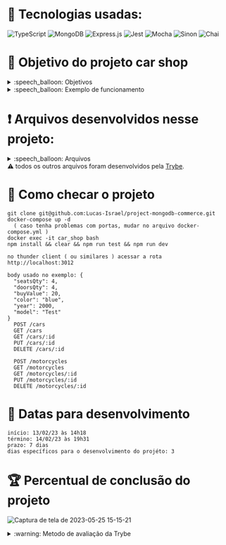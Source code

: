 # :toolbox: Tecnologias usadas:

![TypeScript](https://img.shields.io/badge/typescript-%23007ACC.svg?style=for-the-badge&logo=typescript&logoColor=white)
![MongoDB](https://img.shields.io/badge/MongoDB-%234ea94b.svg?style=for-the-badge&logo=mongodb&logoColor=white)
![Express.js](https://img.shields.io/badge/express.js-%23404d59.svg?style=for-the-badge&logo=express&logoColor=%2361DAFB)
![Jest](https://img.shields.io/badge/-jest-%23C21325?style=for-the-badge&logo=jest&logoColor=white)
![Mocha](https://img.shields.io/badge/-mocha-%238D6748?style=for-the-badge&logo=mocha&logoColor=white)
![Sinon](https://img.shields.io/badge/sinon.js-323330?style=for-the-badge&logo=sinon)
![Chai](https://img.shields.io/badge/chai.js-323330?style=for-the-badge&logo=chai&logoColor=red)

# :open_book: Objetivo do projeto car shop

<details>
  <summary>:speech_balloon: Objetivos</summary>

  ```
  1. Aplicar os princípios de Programação Orientada a Objetos (POO) para a construção de uma API com CRUD para gerenciar uma concessionária de veículos. 
  2. Utilizando o banco de dados MongoDB através do framework do Mongoose.
  ```
</details>

<details>
  <summary>:speech_balloon: Exemplo de funcionamento</summary>
  
![Captura de tela de 2023-05-25 14-50-40](https://github.com/Lucas-Israel/project-car-shop/assets/104790267/e99ef25f-64d7-412f-a2b5-9ba45db77ae8)
![Captura de tela de 2023-05-25 14-58-04](https://github.com/Lucas-Israel/project-car-shop/assets/104790267/e6abf46f-f043-4dfa-a19c-e2306069f0ae)
![Captura de tela de 2023-05-25 15-00-59](https://github.com/Lucas-Israel/project-car-shop/assets/104790267/10551fcb-8535-4186-84cb-c8e5c94ad869)
![Captura de tela de 2023-05-25 15-02-25](https://github.com/Lucas-Israel/project-car-shop/assets/104790267/d5e0ca3b-000a-49ae-bd27-07115cb2e6a7)

</details>

# :heavy_exclamation_mark: Arquivos desenvolvidos nesse projeto:

<details>
  <summary>:speech_balloon: Arquivos</summary>

  ```
  src/
    app.ts
    server.ts
  
    Controllers/
      car.controller.ts
      motorcycle.controller.ts
  
    Domains/
      Car.ts
      Motorcycle.ts
      Vehicle.ts
      VehicleFactory.ts
  
    Interfaces/
      ICar.ts
      IMotorcycle.ts
      IVehicle.ts

    Middlewares/
      ErrorHandler.ts
      AbstractODM.ts
      CarODM.ts
      MotorcycleODM.ts
      
    Routes/
      car.routes.ts
      motorcycle.routes.ts
      
    Services/
      car.service.ts
      motorcycle.service.ts

    types/
      FactoryVehiclesTypes.ts
      
  tests/
    unit/
      Models/
        abstractODM.test.ts
  
      Services/
        car.services.test.ts
        motorcycle.services.test.ts
  ```
</details

#### :warning: todos os outros arquivos foram desenvolvidos pela [Trybe](https://www.betrybe.com).

# :thinking: Como checar o projeto

```
git clone git@github.com:Lucas-Israel/project-mongodb-commerce.git
docker-compose up -d
  ( caso tenha problemas com portas, mudar no arquivo docker-compose.yml )
docker exec -it car_shop bash
npm install && clear && npm run test && npm run dev
  
no thunder client ( ou similares ) acessar a rota http://localhost:3012

body usado no exemplo: {
  "seatsQty": 4,
  "doorsQty": 4,
  "buyValue": 20,
  "color": "blue",
  "year": 2000,
  "model": "Test"
}
  POST /cars
  GET /cars
  GET /cars/:id
  PUT /cars/:id
  DELETE /cars/:id
  
  POST /motorcycles
  GET /motorcycles
  GET /motorcycles/:id
  PUT /motorcycles/:id
  DELETE /motorcycles/:id
```

# :calendar: Datas para desenvolvimento

```
início: 13/02/23 às 14h18
término: 14/02/23 às 19h31
prazo: 7 dias
dias específicos para o desenvolvimento do projéto: 3
```

# :trophy: Percentual de conclusão do projeto

![Captura de tela de 2023-05-25 15-15-21](https://github.com/Lucas-Israel/project-car-shop/assets/104790267/6da53279-05c9-4e3a-99ae-46b4c9f2affb)

<details>
  <summary>:warning: Metodo de avaliação da Trybe</summary>
  
##### A escola de programação [Trybe](https://www.betrybe.com) utiliza um sistema de avaliação baseado na conclusão de requisitos em cada projeto, considerando a porcentagem de conclusão, com um mínimo de 80% dos requisitos obrigatórios, em um prazo regular de no máximo 7 dias, tendo dias específicos para o desenvolvimento do projeto que variam de acordo com a complexidade dele.

##### Não alcançando esse patamar mímino, o aluno entra em recuperação, tendo que entregar 90% dos requisitos obrigatórios mais os bonús, em outros 7 dias, caso o aluno falhe novamente ele é mudado de turma para refazer o conteúdo e projeto, caso falhe após mudar de turma, no mesmo conteúdo/projeto, o aluno é removido do curso.
  
</details>
